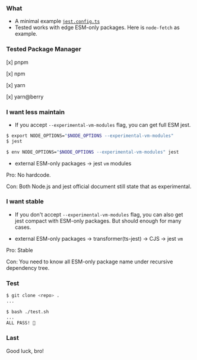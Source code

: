 ### What
- A minimal example [`jest.config.ts`](./jest.config.ts) 
- Tested works with edge ESM-only packages. Here is `node-fetch` as example.

### Tested Package Manager
[x] pnpm

[x] npm

[x] yarn

[x] yarn@berry

### I want less maintain
- If you accept `--experimental-vm-modules` flag, you can get full ESM jest. 

```sh
$ export NODE_OPTIONS="$NODE_OPTIONS --experimental-vm-modules"
$ jest
```

```sh
$ env NODE_OPTIONS="$NODE_OPTIONS --experimental-vm-modules" jest
```

- external ESM-only packages -> jest `vm` modules

Pro: No hardcode.

Con: Both Node.js and jest official document still state that as experimental. 

### I want stable
- If you don't accept `--experimental-vm-modules` flag, you can also get jest compact with ESM-only packages. But should enough for many cases.

- external ESM-only packages -> transformer(ts-jest) -> CJS -> jest `vm`

Pro: Stable

Con: You need to know all ESM-only package name under recursive dependency tree.

### Test
```sh
$ git clone <repo> .
...

$ bash ./test.sh
...
ALL PASS! 🎉 
```

### Last
Good luck, bro!

